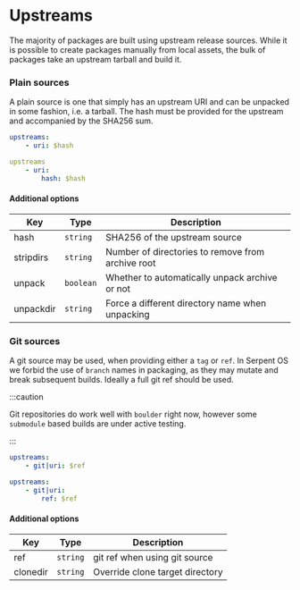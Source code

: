 # Upstreams

The majority of packages are built using upstream release sources. While it is possible to create packages manually from local assets, the bulk of packages take an upstream tarball and build it.

### Plain sources

A plain source is one that simply has an upstream URI and can be unpacked in some fashion, i.e. a tarball. The hash must be provided for the
upstream and accompanied by the SHA256 sum.

```yaml
upstreams:
    - uri: $hash
```

```yaml
upstreams
    - uri:
        hash: $hash
```

#### Additional options

| Key       | Type      | Description     |
|-----------|-----------|-----------------|
| hash      | `string`  | SHA256 of the upstream source
| stripdirs | `string`  | Number of directories to remove from archive root
| unpack    | `boolean`    | Whether to automatically unpack archive or not
| unpackdir | `string`  | Force a different directory name when unpacking



### Git sources

A git source may be used, when providing either a `tag` or `ref`. In Serpent OS we forbid the use of `branch` names in packaging, as they may mutate and break subsequent builds. Ideally a full git ref should be used.

:::caution

Git repositories do work well with `boulder` right now, however some `submodule` based builds are under active testing.

:::

```yaml
upstreams:
    - git|uri: $ref
```

```yaml
upstreams:
    - git|uri:
        ref: $ref
```

#### Additional options

| Key  | Type      | Description     |
|------|-----------|-----------------|
| ref      | `string`  | git ref when using git source
| clonedir | `string`  | Override clone target directory